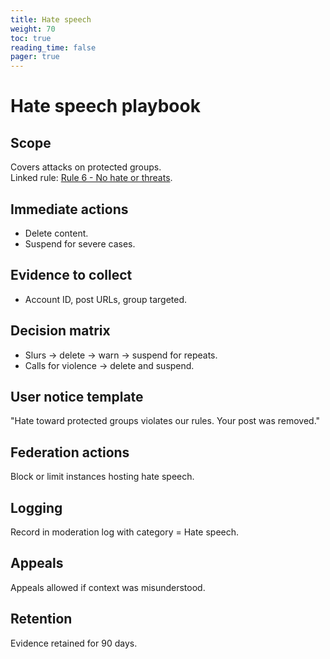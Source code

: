 ```yaml
---
title: Hate speech
weight: 70
toc: true
reading_time: false
pager: true
---
```


# Hate speech playbook

## Scope
Covers attacks on protected groups.  
Linked rule: [Rule 6 - No hate or threats](/docs/policies/rules/06_no-hate-or-threats/).

## Immediate actions
- Delete content.
- Suspend for severe cases.

## Evidence to collect
- Account ID, post URLs, group targeted.

## Decision matrix
- Slurs → delete → warn → suspend for repeats.
- Calls for violence → delete and suspend.

## User notice template
"Hate toward protected groups violates our rules. Your post was removed."

## Federation actions
Block or limit instances hosting hate speech.

## Logging
Record in moderation log with category = Hate speech.

## Appeals
Appeals allowed if context was misunderstood.

## Retention
Evidence retained for 90 days.
